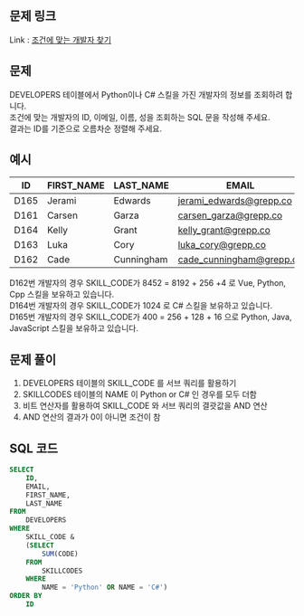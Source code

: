 ## 문제 링크

Link : [조건에 맞는 개발자 찾기](https://school.programmers.co.kr/learn/courses/30/lessons/276034)

## 문제

DEVELOPERS 테이블에서 Python이나 C# 스킬을 가진 개발자의 정보를 조회하려 합니다.</BR>
조건에 맞는 개발자의 ID, 이메일, 이름, 성을 조회하는 SQL 문을 작성해 주세요.</BR>
결과는 ID를 기준으로 오름차순 정렬해 주세요.

## 예시

| ID   | FIRST_NAME | LAST_NAME  | EMAIL                    | SKILL_CODE |
|------|------------|------------|--------------------------|------------|
| D165 | Jerami     | Edwards    | jerami_edwards@grepp.co  | 400        |
| D161 | Carsen     | Garza      | carsen_garza@grepp.co    | 2048       |
| D164 | Kelly      | Grant      | kelly_grant@grepp.co     | 1024       |
| D163 | Luka       | Cory       | luka_cory@grepp.co       | 16384      |
| D162 | Cade       | Cunningham | cade_cunningham@grepp.co | 8452       |

D162번 개발자의 경우 SKILL_CODE가 8452 = 8192 + 256 +4 로 Vue, Python, Cpp 스킬을 보유하고 있습니다.</br>
D164번 개발자의 경우 SKILL_CODE가 1024 로 C# 스킬을 보유하고 있습니다.</br>
D165번 개발자의 경우 SKILL_CODE가 400 = 256 + 128 + 16 으로 Python, Java, JavaScript 스킬을 보유하고 있습니다.</br>

## 문제 풀이

1. DEVELOPERS 테이블의 SKILL_CODE 를 서브 쿼리를 활용하기
2. SKILLCODES 테이블의 NAME 이 Python or C# 인 경우를 모두 더함
3. 비트 연산자를 활용하여 SKILL_CODE 와 서브 쿼리의 결괏값을 AND 연산
4. AND 연산의 결과가 0이 아니면 조건이 참

## SQL 코드

```sql
SELECT
    ID,
    EMAIL,
    FIRST_NAME,
    LAST_NAME
FROM
    DEVELOPERS
WHERE
    SKILL_CODE &
    (SELECT
        SUM(CODE)
    FROM
        SKILLCODES
    WHERE
        NAME = 'Python' OR NAME = 'C#')
ORDER BY
    ID
```